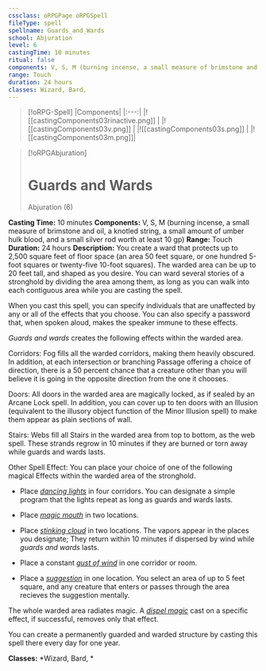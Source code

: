 ```yaml
---
cssclass: oRPGPage oRPGSpell
fileType: spell
spellname: Guards_and_Wards
school: Abjuration
level: 6
castingTime: 10 minutes
ritual: false
components: V, S, M (burning incense, a small measure of brimstone and oil, a knotled string, a small amount of umber hulk blood, and a small silver rod worth at least 10 gp)
range: Touch
duration: 24 hours
classes: Wizard, Bard,
---
```

> [!oRPG-Spell]
> |Components|
> |:---:|
> |![[castingComponents03rinactive.png]] |
> |![[castingComponents03v.png]] |
> |![[castingComponents03s.png]] |
> |![[castingComponents03m.png]]|

> [!oRPGAbjuration]
>#  Guards and Wards
> Abjuration  (6)

**Casting Time:** 10 minutes
**Components:** V, S, M (burning incense, a small measure of brimstone and oil, a knotled string, a small amount of umber hulk blood, and a small silver rod worth at least 10 gp)
**Range:** Touch
**Duration:**  24 hours
**Description:**
You create a ward that protects up to 2,500 square feet of floor space (an area 50 feet square, or one hundred 5-foot squares or twenty-five 10-foot squares). The warded area can be up to 20 feet tall, and shaped as you desire. You can ward several stories of a stronghold by dividing the area among them, as long as you can walk into each contiguous area while you are casting the spell.



 When you cast this spell, you can specify individuals that are unaffected by any or all of the effects that you choose. You can also specify a password that, when spoken aloud, makes the speaker immune to these effects.



 *Guards and wards* creates the following effects within the warded area.



 Corridors: Fog fills all the warded corridors, making them heavily obscured. In addition, at each intersection or branching Passage offering a choice of direction, there is a 50 percent chance that a creature other than you will believe it is going in the opposite direction from the one it chooses.



 Doors: All doors in the warded area are magically locked, as if sealed by an Arcane Lock spell. In addition, you can cover up to ten doors with an Illusion (equivalent to the illusory object function of the Minor Illusion spell) to make them appear as plain sections of wall.



 Stairs: Webs fill all Stairs in the warded area from top to bottom, as the web spell. These strands regrow in 10 minutes if they are burned or torn away while guards and wards lasts.



 Other Spell Effect: You can place your choice of one of the following magical Effects within the warded area of the stronghold.

 * Place *[dancing lights](../dancing-lights/ "dancing lights (cantrip)")* in four corridors. You can designate a simple program that the lights repeat as long as guards and wards lasts.

 * Place *[magic mouth](../magic-mouth/ "magic mouth (lvl 2)")* in two locations.

 * Place *[stinking cloud](../stinking-cloud/ "stinking cloud (lvl 3)")* in two locations. The vapors appear in the places you designate; They return within 10 minutes if dispersed by wind while *guards and wards* lasts.

 * Place a constant *[gust of wind](../gust-of-wind/ "gust of wind (lvl 2)")* in one corridor or room.

 * Place a *[suggestion](../suggestion/ "suggestion (lvl 2)")* in one location. You select an area of up to 5 feet square, and any creature that enters or passes through the area recieves the suggestion mentally.



 The whole warded area radiates magic. A *[dispel magic](../dispel-magic/ "dispel magic (lvl 3)")* cast on a specific effect, if successful, removes only that effect.



 You can create a permanently guarded and warded structure by casting this spell there every day for one year.



**Classes:**  *Wizard, Bard, *


